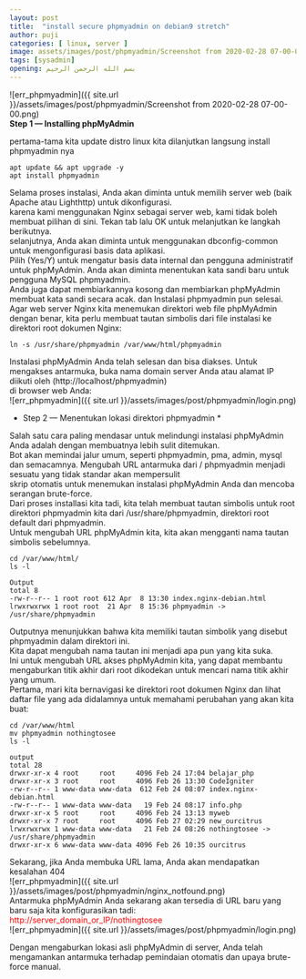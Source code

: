 ```yaml
---
layout: post
title:  "install secure phpmyadmin on debian9 stretch"
author: puji
categories: [ linux, server ]
image: assets/images/post/phpmyadmin/Screenshot from 2020-02-28 07-00-00.png
tags: [sysadmin]
opening: بسم الله الرحمن الرحيم
---  
```


![err_phpmyadmin]({{ site.url }}/assets/images/post/phpmyadmin/Screenshot from 2020-02-28 07-00-00.png)  
__Step 1 — Installing phpMyAdmin__  

pertama-tama kita update distro linux kita dilanjutkan langsung install phpmyadmin nya  
  
```
apt update && apt upgrade -y  
apt install phpmyadmin  
```  
Selama proses instalasi, Anda akan diminta untuk memilih server web (baik Apache atau Lighthttp) untuk dikonfigurasi.  
karena kami menggunakan Nginx sebagai server web, kami tidak boleh membuat pilihan di sini. Tekan tab lalu OK untuk melanjutkan ke langkah berikutnya.  
selanjutnya, Anda akan diminta untuk menggunakan dbconfig-common untuk mengonfigurasi basis data aplikasi.  
Pilih (Yes/Y) untuk mengatur basis data internal dan pengguna administratif untuk phpMyAdmin. Anda akan diminta menentukan kata sandi baru untuk pengguna MySQL phpmyadmin.   
Anda juga dapat membiarkannya kosong dan membiarkan phpMyAdmin membuat kata sandi secara acak. dan Instalasi phpmyadmin pun selesai.  
Agar web server Nginx kita menemukan direktori web file phpMyAdmin dengan benar, kita perlu membuat tautan simbolis dari file instalasi ke direktori root dokumen Nginx:  

```  
ln -s /usr/share/phpmyadmin /var/www/html/phpmyadmin
```  
Instalasi phpMyAdmin Anda telah selesan dan bisa diakses. Untuk mengakses antarmuka, buka nama domain server Anda atau alamat IP diikuti oleh (http://localhost/phpmyadmin)  
di browser web Anda:  
![err_phpmyadmin]({{ site.url }}/assets/images/post/phpmyadmin/login.png)  

* Step 2 — Menentukan lokasi direktori phpmyadmin *  

Salah satu cara paling mendasar untuk melindungi instalasi phpMyAdmin Anda adalah dengan membuatnya lebih sulit ditemukan.  
Bot akan memindai jalur umum, seperti phpmyadmin, pma, admin, mysql dan semacamnya. Mengubah URL antarmuka dari / phpmyadmin menjadi sesuatu yang tidak standar akan mempersulit  
skrip otomatis untuk menemukan instalasi phpMyAdmin Anda dan mencoba serangan brute-force.  
Dari proses installasi kita tadi, kita telah membuat tautan simbolis untuk root direktori phpmyadmin kita dari /usr/share/phpmyadmin, direktori root default dari phpmyadmin.  
Untuk mengubah URL phpMyAdmin kita, kita akan mengganti nama tautan simbolis sebelumnya.  
```
cd /var/www/html/
ls -l

Output
total 8
-rw-r--r-- 1 root root 612 Apr  8 13:30 index.nginx-debian.html
lrwxrwxrwx 1 root root  21 Apr  8 15:36 phpmyadmin -> /usr/share/phpmyadmin
```  

Outputnya menunjukkan bahwa kita memiliki tautan simbolik yang disebut phpmyadmin dalam direktori ini.  
Kita dapat mengubah nama tautan ini menjadi apa pun yang kita suka.  
Ini untuk mengubah URL akses phpMyAdmin kita, yang dapat membantu mengaburkan titik akhir dari root dikodekan untuk mencari nama titik akhir yang umum.  
Pertama, mari kita bernavigasi ke direktori root dokumen Nginx dan lihat daftar file yang ada didalamnya untuk memahami perubahan yang akan kita buat:  

```
cd /var/www/html
mv phpmyadmin nothingtosee
ls -l

output  
total 28
drwxr-xr-x 4 root     root     4096 Feb 24 17:04 belajar_php
drwxr-xr-x 3 root     root     4096 Feb 26 13:30 CodeIgniter
-rw-r--r-- 1 www-data www-data  612 Feb 24 08:07 index.nginx-debian.html
-rw-r--r-- 1 www-data www-data   19 Feb 24 08:17 info.php
drwxr-xr-x 5 root     root     4096 Feb 24 13:13 myweb
drwxr-xr-x 7 root     root     4096 Feb 27 02:29 new_ourcitrus
lrwxrwxrwx 1 www-data www-data   21 Feb 24 08:26 nothingtosee -> /usr/share/phpmyadmin
drwxr-xr-x 6 www-data www-data 4096 Feb 26 10:35 ourcitrus
```  
Sekarang, jika Anda membuka URL lama, Anda akan mendapatkan kesalahan 404  
![err_phpmyadmin]({{ site.url }}/assets/images/post/phpmyadmin/nginx_notfound.png)  
Antarmuka phpMyAdmin Anda sekarang akan tersedia di URL baru yang baru saja kita konfigurasikan tadi:  
<font color="red">http://server_domain_or_IP/nothingtosee</font>  
![err_phpmyadmin]({{ site.url }}/assets/images/post/phpmyadmin/login.png)  

Dengan mengaburkan lokasi asli phpMyAdmin di server, Anda telah mengamankan antarmuka terhadap pemindaian otomatis dan upaya brute-force manual.  
